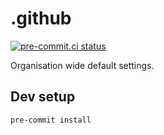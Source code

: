 # .github

[![pre-commit.ci status](https://results.pre-commit.ci/badge/github/hsf/.github/main.svg)](https://results.pre-commit.ci/latest/github/hsf/.github/main)

Organisation wide default settings.

## Dev setup

```bash
pre-commit install
```

